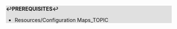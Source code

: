 <div style="margin:2em; background-color: #e0e0e0;">

<strong>↩PREREQUISITES↩</strong>

 * Resources/Configuration Maps_TOPIC

</div>

